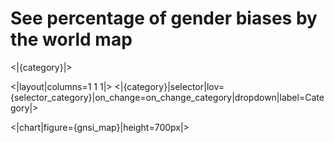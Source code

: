 # See percentage of gender biases by the world map
<|{category}|>

<|layout|columns=1 1 1|> <|{category}|selector|lov={selector_category}|on_change=on_change_category|dropdown|label=Category|>

<|chart|figure={gnsi_map}|height=700px|>
